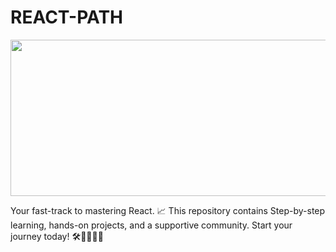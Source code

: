 # REACT-PATH

<img src="https://encrypted-tbn0.gstatic.com/images?q=tbn:ANd9GcR_c4Uuu7fE7Cfo_oH8_-3_s6WkEK9AxFRCNA&usqp=CAU" width="900" height="250">

Your fast-track to mastering React. 📈  This repository contains Step-by-step learning, hands-on projects, and a supportive community. Start your journey today! 🛠️🚦💬🔥🚀
